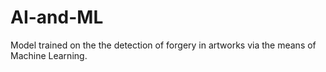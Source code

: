 # AI-and-ML
Model trained on the the detection of forgery in artworks via the means of Machine Learning.
